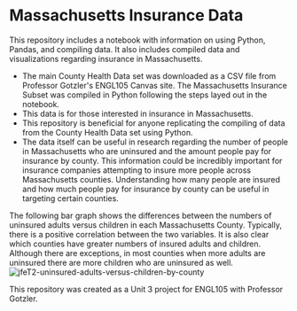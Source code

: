 # Massachusetts Insurance Data

This repository includes a notebook with information on using Python, Pandas, and compiling data. It also includes compiled data and visualizations regarding insurance in Massachusetts.  

- The main County Health Data set was downloaded as a CSV file from Professor Gotzler's ENGL105 Canvas site. The Massachusetts Insurance Subset was compiled in Python following the steps layed out in the notebook. 
- This data is for those interested in insurance in Massachusetts. 
- This repository is beneficial for anyone replicating the compiling of data from the County Health Data set using Python. 
- The data itself can be useful in research regarding the number of people in Massachusetts who are uninsured and the amount people pay for insurance by county. This information could be incredibly important for insurance companies attempting to insure more people across Massachusetts counties. Understanding how many people are insured and how much people pay for insurance by county can be useful in targeting certain counties.

The following bar graph shows the differences between the numbers of uninsured adults versus children in each Massachusetts County. Typically, there is a positive correlation between the two variables. It is also clear which counties have greater numbers of insured adults and children. Although there are exceptions, in most counties when more adults are uninsured there are more children who are uninsured as well. 
![jfeT2-uninsured-adults-versus-children-by-county](https://user-images.githubusercontent.com/118310564/202953155-ec6bb56a-0ab3-4f19-94aa-583c8194b701.png)

This repository was created as a Unit 3 project for ENGL105 with Professor Gotzler. 
